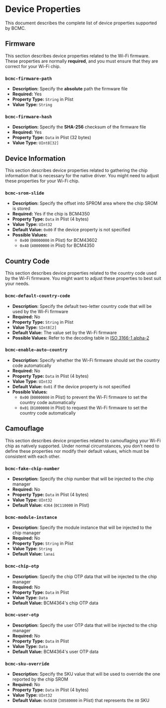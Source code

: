 # Device Properties

This document describes the complete list of device properties supported by BCMC.

## Firmware

This section describes device properties related to the Wi-Fi firmware. These properties are normally **required**, and you must ensure that they are correct for your Wi-Fi chip.

### `bcmc-firmware-path`

- **Description:** Specify the **absolute** path the firmware file
- **Required:** Yes
- **Property Type:** `String` in Plist
- **Value Type:** `String`

### `bcmc-firmware-hash`

- **Description:** Specify the **SHA-256** checksum of the firmware file
- **Required:** Yes
- **Property Type:** `Data` in Plist (32 bytes)
- **Value Type:** `UInt8[32]`

## Device Information

This section describes device properties related to gathering the chip information that is necessary for the native driver. You might need to adjust these properties for your Wi-Fi chip.

### `bcmc-srom-slide`

- **Description:** Specify the offset into SPROM area where the chip SROM is stored
- **Required:** Yes if the chip is BCM4350
- **Property Type:** `Data` in Plist (4 bytes)
- **Value Type:** `UInt32`
- **Default Value:** `0x00` if the device property is not specified
- **Possible Values:**
    - `0x00` (`00000000` in Plist) for BCM43602
    - `0x40` (`40000000` in Plist) for BCM4350

## Country Code

This section describes device properties related to the country code used by the Wi-Fi firmware. You might want to adjust these properties to best suit your needs.

### `bcmc-default-country-code`

- **Description:** Specify the default two-letter country code that will be used by the Wi-Fi firmware
- **Required:** No
- **Property Type:** `String` in Plist
- **Value Type:** `SInt8[2]`
- **Default Value:** The value set by the Wi-Fi firmware
- **Possible Values:** Refer to the decoding table in [ISO 3166-1 alpha-2](https://en.wikipedia.org/wiki/ISO_3166-1_alpha-2#Current_codes)

### `bcmc-enable-auto-country`

- **Description:** Specify whether the Wi-Fi firmware should set the country code automatically
- **Required:** No
- **Property Type:** `Data` in Plist (4 bytes)
- **Value Type:** `UInt32`
- **Default Value:** `0x01` if the device property is not specified
- **Possible Values:**
    - `0x00` (`00000000` in Plist) to prevent the Wi-Fi firmware to set the country code automatically
    - `0x01` (`01000000` in Plist) to request the Wi-Fi firmware to set the country code automatically

## Camouflage

This section describes device properties related to camouflaging your Wi-Fi chip as natively supported. Under normal circumstances, you don't need to define these properties nor modify their default values, which must be consistent with each other.

### `bcmc-fake-chip-number`

- **Description:** Specify the chip number that will be injected to the chip manager
- **Required:** No
- **Property Type:** `Data` in Plist (4 bytes)
- **Value Type:** `UInt32`
- **Default Value:** `4364` (`0C110000` in Plist)

### `bcmc-module-instance`

- **Description:** Specify the module instance that will be injected to the chip manager
- **Required:** No
- **Property Type:** `String` in Plist
- **Value Type:** `String`
- **Default Value:** `lanai`

### `bcmc-chip-otp`

- **Description:** Specify the chip OTP data that will be injected to the chip manager
- **Required:** No
- **Property Type:** `Data` in Plist
- **Value Type:** `Data`
- **Default Value:** BCM4364's chip OTP data

### `bcmc-user-otp`

- **Description:** Specify the user OTP data that will be injected to the chip manager
- **Required:** No
- **Property Type:** `Data` in Plist
- **Value Type:** `Data`
- **Default Value:** BCM4364's user OTP data

### `bcmc-sku-override`

- **Description:** Specify the SKU value that will be used to override the one reported by the chip SROM
- **Required:** No
- **Property Type:** `Data` in Plist (4 bytes)
- **Value Type:** `UInt32`
- **Default Value:** `0x5830` (`30580000` in Plist) that represents the `X0` SKU
